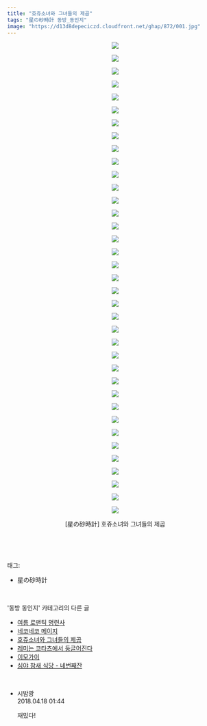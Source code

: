 ```yaml
---
title: "호쥬소녀와 그녀들의 제곱"
tags: "星の砂時計 동방_동인지"
image: "https://d13d8depeciczd.cloudfront.net/ghap/872/001.jpg"
---
```

<div class="article">
<p style="text-align: center; clear: none; float: none;"><img src="{{ site.imgserver12 }}/ghap/872/001.jpg"/></p>
<p style="text-align: center; clear: none; float: none;"><img src="{{ site.imgserver12 }}/ghap/872/002.jpg"/></p>
<p style="text-align: center; clear: none; float: none;"><img src="{{ site.imgserver12 }}/ghap/872/003.jpg"/></p>
<p style="text-align: center; clear: none; float: none;"><img src="{{ site.imgserver12 }}/ghap/872/004.jpg"/></p>
<p style="text-align: center; clear: none; float: none;"><img src="{{ site.imgserver12 }}/ghap/872/005.jpg"/></p>
<p style="text-align: center; clear: none; float: none;"><img src="{{ site.imgserver12 }}/ghap/872/006.jpg"/></p>
<p style="text-align: center; clear: none; float: none;"><img src="{{ site.imgserver12 }}/ghap/872/007.jpg"/></p>
<p style="text-align: center; clear: none; float: none;"><img src="{{ site.imgserver12 }}/ghap/872/008.jpg"/></p>
<p style="text-align: center; clear: none; float: none;"><img src="{{ site.imgserver12 }}/ghap/872/009.jpg"/></p>
<p style="text-align: center; clear: none; float: none;"><img src="{{ site.imgserver12 }}/ghap/872/010.jpg"/></p>
<p style="text-align: center; clear: none; float: none;"><img src="{{ site.imgserver12 }}/ghap/872/011.jpg"/></p>
<p style="text-align: center; clear: none; float: none;"><img src="{{ site.imgserver12 }}/ghap/872/012.jpg"/></p>
<p style="text-align: center; clear: none; float: none;"><img src="{{ site.imgserver12 }}/ghap/872/013.jpg"/></p>
<p style="text-align: center; clear: none; float: none;"><img src="{{ site.imgserver12 }}/ghap/872/014.jpg"/></p>
<p style="text-align: center; clear: none; float: none;"><img src="{{ site.imgserver12 }}/ghap/872/015.jpg"/></p>
<p style="text-align: center; clear: none; float: none;"><img src="{{ site.imgserver12 }}/ghap/872/016.jpg"/></p>
<p style="text-align: center; clear: none; float: none;"><img src="{{ site.imgserver12 }}/ghap/872/017.jpg"/></p>
<p style="text-align: center; clear: none; float: none;"><img src="{{ site.imgserver12 }}/ghap/872/018.jpg"/></p>
<p style="text-align: center; clear: none; float: none;"><img src="{{ site.imgserver12 }}/ghap/872/019.jpg"/></p>
<p style="text-align: center; clear: none; float: none;"><img src="{{ site.imgserver12 }}/ghap/872/020.jpg"/></p>
<p style="text-align: center; clear: none; float: none;"><img src="{{ site.imgserver12 }}/ghap/872/021.jpg"/></p>
<p style="text-align: center; clear: none; float: none;"><img src="{{ site.imgserver12 }}/ghap/872/022.jpg"/></p>
<p style="text-align: center; clear: none; float: none;"><img src="{{ site.imgserver12 }}/ghap/872/023.jpg"/></p>
<p style="text-align: center; clear: none; float: none;"><img src="{{ site.imgserver12 }}/ghap/872/024.jpg"/></p>
<p style="text-align: center; clear: none; float: none;"><img src="{{ site.imgserver12 }}/ghap/872/025.jpg"/></p>
<p style="text-align: center; clear: none; float: none;"><img src="{{ site.imgserver12 }}/ghap/872/026.jpg"/></p>
<p style="text-align: center; clear: none; float: none;"><img src="{{ site.imgserver12 }}/ghap/872/027.jpg"/></p>
<p style="text-align: center; clear: none; float: none;"><img src="{{ site.imgserver12 }}/ghap/872/028.jpg"/></p>
<p style="text-align: center; clear: none; float: none;"><img src="{{ site.imgserver12 }}/ghap/872/029.jpg"/></p>
<p style="text-align: center; clear: none; float: none;"><img src="{{ site.imgserver12 }}/ghap/872/030.jpg"/></p>
<p style="text-align: center; clear: none; float: none;"><img src="{{ site.imgserver12 }}/ghap/872/031.jpg"/></p>
<p style="text-align: center; clear: none; float: none;"><img src="{{ site.imgserver12 }}/ghap/872/032.jpg"/></p>
<p style="text-align: center; clear: none; float: none;"><img src="{{ site.imgserver12 }}/ghap/872/033.jpg"/></p>
<p style="text-align: center; clear: none; float: none;"><img src="{{ site.imgserver12 }}/ghap/872/034.jpg"/></p>
<p style="text-align: center; clear: none; float: none;"><img src="{{ site.imgserver12 }}/ghap/872/035.jpg"/></p>
<p style="text-align: center; clear: none; float: none;"><img src="{{ site.imgserver12 }}/ghap/872/036.jpg"/></p>
<p style="text-align: center; clear: none; float: none;"><img src="{{ site.imgserver12 }}/ghap/872/037.jpg"/></p>
<p style="text-align: center; clear: none; float: none;">[星の砂時計] 호쥬소녀와 그녀들의 제곱</p>
<p><br/></p>
</div><br/>
<div class="tagTrail">
<p>태그: </p>
<ul>
<li>星の砂時計</li>
</ul>
</div><br/>
<div class="another">
<p>'동방 동인지' 카테고리의 다른 글</p>
<ul>
<li><a href="/ghap_874">여름 로맨틱 명련사</a></li>
<li><a href="/ghap_873">네코네코 메이지</a></li>
<li><a href="/ghap_872">호쥬소녀와 그녀들의 제곱</a></li>
<li><a href="/ghap_870">레미는 코타츠에서 둥글어진다</a></li>
<li><a href="/ghap_869">이모가이</a></li>
<li><a href="/ghap_868">심야 참새 식당 - 네번째잔</a></li>
</ul>
</div><br/>
<div class="cb_module cb_fluid">
<div class="cb_wrt cb_profile">
<div class="comment">
<ul>
<li class="cb_thumb_off" id="comment15240569">
<div class="cb_comment_area">
<div class="cb_info_area">
<div class="cb_section">
<span class="cb_nick_name">시밤쾅</span>
</div>
<div class="cb_section">
<span class="cb_date">2018.04.18 01:44 </span>
</div>
</div>
<div class="cb_dsc_comment">
<p class="cb_dsc">
											재밌다!
										</p>
</div>
</div></li>
</ul>
</div>
</div><!-- commentList close -->
</div><br/>
